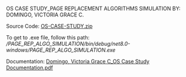 OS CASE STUDY_PAGE REPLACEMENT ALGORITHMS SIMULATION
	BY: DOMINGO, VICTORIA GRACE C.

Source Code:
	[OS-CASE-STUDY.zip](https://github.com/user-attachments/files/20352224/os.updated.-.Copy.zip)

To get to .exe file, follow this path:
	_/PAGE_REP_ALGO_SIMULATION/bin/debug/net8.0-windows/PAGE_REP_ALGO_SIMULATION.exe_


Documentation: 
	[Domingo, Victoria Grace C_OS Case Study Documentation.pdf](https://github.com/user-attachments/files/20353005/Domingo.Victoria.Grace.C_OS.Case.Study.Documentation.pdf)

